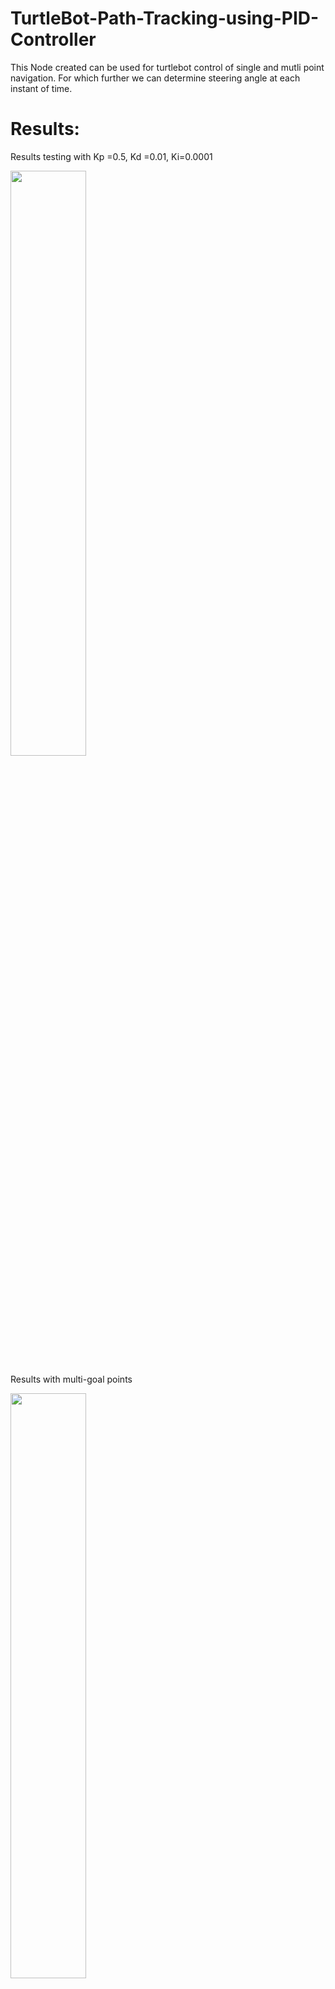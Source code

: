 # TurtleBot-Path-Tracking-using-PID-Controller
This Node created can be used for turtlebot control of single and mutli point navigation. For which further we can determine steering angle at each instant of time. 

# Results:

Results testing with Kp =0.5, Kd =0.01, Ki=0.0001
<p float="center">
<img src="animations/PID_control.gif" width="49%"/>
</p>

Results with multi-goal points
<p float="center">
<img src="animations/multi_goal_points.gif" width="49%"/>
</p>



# Lauching simulation

First download the repo and create a catkin workspace

```
 roslaunch turtlebot3_gazebo turtlebot3_empty_world.launch
```

Once gazebo is launched, open another terminal, then

```
source ./devel/setup.bash
```
```
rosrun pid_controller pid_controller
```

# References:

Create Catkin_ws and initialize it, Follow the http://wiki.ros.org/ROS/Tutorials link for more information.

Install tutlebot3 package, Follow the https://emanual.robotis.com/docs/en/platform/turtlebot3/simulation/ link for more information.


